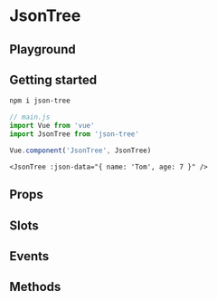 # JsonTree

## Playground
<JsonTreeDemo />


## Getting started
```bash
npm i json-tree
```

```js
// main.js
import Vue from 'vue'
import JsonTree from 'json-tree'

Vue.component('JsonTree', JsonTree)
```

```vue
<JsonTree :json-data="{ name: 'Tom', age: 7 }" />
```

## Props


## Slots


## Events


## Methods
